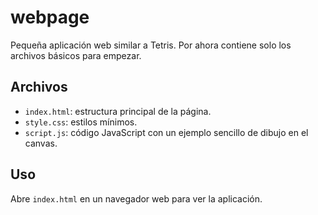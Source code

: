 # webpage

Pequeña aplicación web similar a Tetris. Por ahora contiene solo los archivos básicos para empezar.

## Archivos
- `index.html`: estructura principal de la página.
- `style.css`: estilos mínimos.
- `script.js`: código JavaScript con un ejemplo sencillo de dibujo en el canvas.

## Uso
Abre `index.html` en un navegador web para ver la aplicación.
